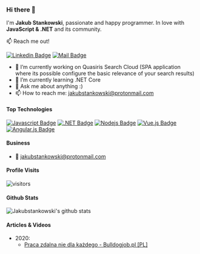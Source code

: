 ### Hi there 👋
I'm **Jakub Stankowski**, passionate and happy programmer. In love with **JavaScript & .NET** and its community.

:mailbox: Reach me out!

[![Linkedin Badge](https://img.shields.io/badge/-Jakub-0e76a8?style=flat&labelColor=0e76a8&logo=linkedin&logoColor=white)](https://www.linkedin.com/in/jakub-stankowski/) [![Mail Badge](https://img.shields.io/badge/-Jakub-000000?style=flat&labelColor=000000&logo=protonmail&logoColor=white)](mailto:jakubstankowski@protonmail.com)


- 🔭 I’m currently working on Quasiris Search Cloud (SPA application where its possible configure the basic relevance of your search results)
- 🌱 I’m currently learning .NET Core
- 💬 Ask me about anything :)
- 📫 How to reach me: jakubstankowski@protonmail.com

#### Top Technologies

<!-- TODO: Make technologies links takes you to repositories -->

[![Javascript Badge](https://img.shields.io/badge/-Javascript-F0DB4F?style=for-the-badge&labelColor=black&logo=javascript&logoColor=F0DB4F)](#) [![.NET Badge](https://img.shields.io/badge/-.NET-512bd4?style=for-the-badge&labelColor=black&logo=.net&logoColor=FFFFFF)](#) [![Nodejs Badge](https://img.shields.io/badge/-Nodejs-3C873A?style=for-the-badge&labelColor=black&logo=node.js&logoColor=3C873A)](#) [![Vue.js Badge](https://img.shields.io/badge/-Vue.js-42b983?style=for-the-badge&labelColor=black&logo=vue.js&logoColor=#42b983)](#) [![Angular.js Badge](https://img.shields.io/badge/-Angular-b52e32?style=for-the-badge&labelColor=black&logo=angular&logoColor=b52e32)](#)

#### Business 
- :email: jakubstankowski@protonmail.com

#### Profile Visits 

![visitors](https://visitor-badge.glitch.me/badge?page_id=jakubstankowski.jakubstankowski)

#### Github Stats

![Jakubstankowski's github stats](https://github-readme-stats.vercel.app/api?username=jakubstankowski&count_private=true&theme=tokyonight&hide=contribs,prs)

#### Articles & Videos
 - 2020:
    - [Praca zdalna nie dla każdego - Bulldogjob.pl [PL]](https://bulldogjob.pl/news/1312-praca-zdalna-nie-dla-kazdego)
